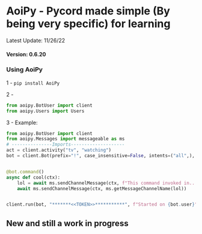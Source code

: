 # AoiPy - Pycord made simple (By being very specific) for learning
Latest Update: 11/26/22
#### Version: 0.6.20
### Using AoiPy
1 - `pip install AoiPy`

2 -
```python
from aoipy.BotUser import client
from aoipy.Users import Users
```

3 -  Example:

```python
from aoipy.BotUser import client
from aoipy.Messages import messageable as ms
# ---------------Imports--------------------
act = client.activity("tv", "watching")
bot = client.Bot(prefix="!", case_insensitive=False, intents=("all",), activity=act)


@bot.command()
async def cool(ctx):
    lol = await ms.sendChannelMessage(ctx, f"This command invoked in...")
    await ms.sendChannelMessage(ctx, ms.getMessageChannelName(lol))


client.run(bot, "*******<<TOKEN>>***********", f"Started on {bot.user}")
```

## New and still a work in progress